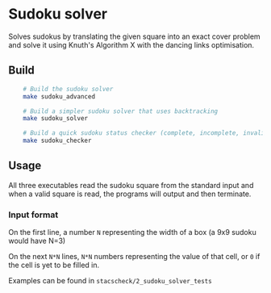 # Sudoku solver

Solves sudokus by translating the given square into an exact cover problem and solve it using Knuth's Algorithm X
with the dancing links optimisation.

## Build
``` bash
    # Build the sudoku solver
    make sudoku_advanced

    # Build a simpler sudoku solver that uses backtracking
    make sudoku_solver

    # Build a quick sudoku status checker (complete, incomplete, invalid)    
    make sudoku_checker
```

## Usage

All three executables read the sudoku square from the standard input and when a valid square is read, the programs will output and then terminate.

### Input format

On the first line, a number ```N``` representing the width of a box (a 9x9 sudoku would have N=3)

On the next ```N*N``` lines, ```N*N``` numbers representing the value of that cell, or ```0``` if the cell is yet to be filled in.

Examples can be found in ```stacscheck/2_sudoku_solver_tests```